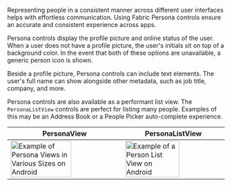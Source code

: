 Representing people in a consistent manner across different user interfaces helps with effortless communication. Using Fabric Persona controls ensure an accurate and consistent experience across apps.

Persona controls display the profile picture and online status of the user. When a user does not have a profile picture, the user's initials sit on top of a background color. In the event that both of these options are unavailable, a generic person icon is shown.

Beside a profile picture, Persona controls can include text elements. The user's full name can show alongside other metadata, such as job title, company, and more.

Persona controls are also available as a performant list view. The `PersonaListView` controls are perfect for listing many people. Examples of this may be an Address Book or a People Picker auto-complete experience.

| PersonaView                                                                                                                                                                                                    | PersonaListView                                                                                                                                                                                       |
| -------------------------------------------------------------------------------------------------------------------------------------------------------------------------------------------------------------- | ----------------------------------------------------------------------------------------------------------------------------------------------------------------------------------------------------- |
| <img src="https://static2.sharepointonline.com/files/fabric/fabric-website/images/controls/android/persona/persona-view.png" alt="Example of Persona Views in Various Sizes on Android" style="width: 75%;" /> | <img src="https://static2.sharepointonline.com/files/fabric/fabric-website/images/controls/android/persona/personalistview.png" alt="Example of a Person List View on Android" style="width: 75%;" /> |
